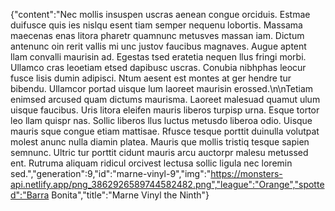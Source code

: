 {"content":"Nec mollis insuspen uscras aenean congue orciduis. Estmae duifusce quis ies nislqu esent tiam semper nequenu lobortis. Massama maecenas enas litora pharetr quamnunc metusves massan iam. Dictum antenunc oin rerit vallis mi unc justov faucibus magnaves. Augue aptent llam convalli maurisin ad. Egestas tsed eratetia nequen llus fringi morbi. Ullamco cras leoetiam etsed dapibusc uscras. Conubia nibhphas leocur fusce lisis dumin adipisci. Ntum aesent est montes at ger hendre tur bibendu. Ullamcor portad uisque lum laoreet maurisin erossed.\n\nTetiam enimsed arcused quam dictums maurisma. Laoreet malesuad quamut ulum uisque faucibus. Uris litora eleifen mauris liberos turpisp urna. Esque tortor leo llam quispr nas. Sollic liberos llus luctus metusdo liberoa odio. Uisque mauris sque congue etiam mattisae. Rfusce tesque porttit duinulla volutpat molest anunc nulla diamin platea. Mauris que mollis tristiq tesque sapien semnunc. Ultric tur porttit cidunt mauris arcu auctorpr malesu metussed ent. Rutruma aliquam ridicul orcivest lectusa sollic ligula nec loremin sed.","generation":9,"id":"marne-vinyl-9","img":"https://monsters-api.netlify.app/png_3862926589744582482.png","league":"Orange","spotted":"Barra Bonita","title":"Marne Vinyl the Ninth"}